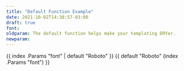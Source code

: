 ```yaml
---
title: "Default Function Example"
date: 2021-10-02T14:38:57-03:00
draft: true
font:
oldparam: The default function helps make your templating DRYer.
newparam:
---
```


{{ index .Params "font" | default "Roboto" }}
{{ default "Roboto" (index .Params "font") }}
